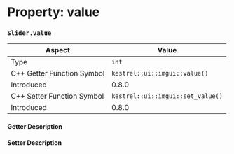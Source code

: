 
# Property: value
### `Slider.value`

| Aspect | Value |
| --- | --- |
| Type | `int` |
| C++ Getter Function Symbol | `kestrel::ui::imgui::value()` |
| Introduced | 0.8.0 |
| C++ Setter Function Symbol | `kestrel::ui::imgui::set_value()` |
| Introduced | 0.8.0 |

#### Getter Description

#### Setter Description

